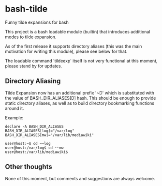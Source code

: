 bash-tilde
==========

Funny tilde expansions for bash

This project is a bash loadable module (builtin) that introduces
additional modes to tilde expansion.

As of the first release it supports directory aliases (this was
the main motivation for writing this module), please see below
for that.

The loadable command 'tildeexp' itself is not very functional at
this moment, please stand by for updates.


Directory Aliasing
------------------

Tilde Expansion now has an additional prefix '~D' which is
substituted with the value of BASH_DIR_ALIASES[D] hash. This
should be enough to provide static directory aliases, as well
as to build directory bookmarking functions around it.

Example:

    declare -A BASH_DIR_ALIASES
    BASH_DIR_ALIASES[log]="/var/log"
    BASH_DIR_ALIASES[mw]="/var/lib/mediawiki"
    
    user@host:~$ cd ~~log
    user@host:/var/log$ cd ~~mw
    user@host:/var/lib/mediawiki$


Other thoughts
--------------

None of this moment, but comments and suggestions are always
welcome.
